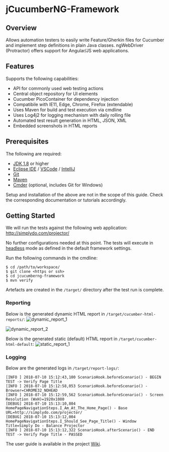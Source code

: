 # jCucumberNG-Framework

## Overview
Allows automation testers to easily write Feature/Gherkin files for Cucumber and implement step definitions in plain Java classes. ngWebDriver (Protractor) offers support for Angular/JS web applications.

## Features
Supports the following capabilities:
- API for commonly used web testing actions
- Central object repository for UI elements
- Cucumber PicoContainer for dependency injection
- Compatibile with IE11, Edge, Chrome, Firefox (extendable)
- Uses Maven for build and test execution via cmdline
- Uses Log4j2 for logging mechanism with daily rolling file
- Automated test result generation in HTML, JSON, XML
- Embedded screenshots in HTML reports

## Prerequisites
The following are required:
- [JDK 1.8](http://www.oracle.com/technetwork/java/javase/downloads/jdk8-downloads-2133151.html) or higher
- [Eclipse IDE](http://www.eclipse.org/downloads/eclipse-packages/) / [VSCode](https://code.visualstudio.com/download) / [IntelliJ](https://www.jetbrains.com/idea/download/#section=windows)
- [Git](https://git-scm.com/downloads)
- [Maven](https://maven.apache.org/download.cgi)
- [Cmder](http://cmder.net/) (optional, includes Git for Windows)

Setup and installation of the above are not in the scope of this guide. Check the corresponding documentation or tutorials accordingly.

## Getting Started
We will run the tests against the following web application: http://simplydo.com/projector/

No further configurations needed at this point. The tests will execute in [headless](https://en.wikipedia.org/wiki/Headless_browser) mode as defined in the default framework settings.

Run the following commands in the cmdline:
~~~
$ cd /path/to/workspace/
$ git clone <https or ssh>
$ cd jcucumberng-framework
$ mvn verify
~~~

Artefacts are created in the `/target/` directory after the test run is complete.

### Reporting
Below is the generated dynamic HTML report in `/target/cucumber-html-reports/`:
![dynamic_report_1](https://user-images.githubusercontent.com/28589393/42723826-fe23c716-8798-11e8-9b31-6e6148bba39a.png)

![dynamic_report_2](https://user-images.githubusercontent.com/28589393/42723842-75ee2386-8799-11e8-85d2-df309569c466.png)

Below is the generated static (default) HTML report in `/target/cucumber-html-default`:
![static_report_1](https://user-images.githubusercontent.com/28589393/42722129-31cbfd56-8779-11e8-8117-55a91f09a4db.png)

### Logging
Below are the generated logs in `/target/report-logs/`:
~~~
[INFO ] 2018-07-10 15:12:43,100 ScenarioHook.beforeScenario() - BEGIN TEST -> Verify Page Title
[INFO ] 2018-07-10 15:12:58,053 ScenarioHook.beforeScenario() - Browser=CHROME32_NOHEAD
[INFO ] 2018-07-10 15:12:59,562 ScenarioHook.beforeScenario() - Screen Resolution (WxH)=1920x1080
[DEBUG] 2018-07-10 15:13:10,804 HomePageNavigationSteps.I_Am_At_The_Home_Page() - Base URL=http://simplydo.com/projector/
[DEBUG] 2018-07-10 15:13:12,004 HomePageNavigationSteps.I_Should_See_Page_Title() - Window Title=Simply Do - Balance Projector
[INFO ] 2018-07-10 15:13:12,322 ScenarioHook.afterScenario() - END TEST -> Verify Page Title - PASSED
~~~

The user guide is available in the project [Wiki](https://github.com/kathyrollo/jcucumberng-framework/wiki).
